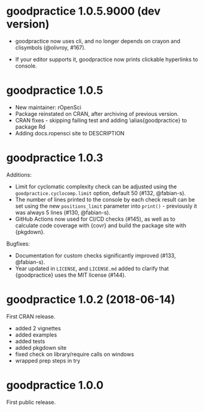 # goodpractice 1.0.5.9000 (dev version)

* goodpractice now uses cli, and no longer depends on crayon and clisymbols (@olivroy, #167).

* If your editor supports it, goodpractice now prints clickable hyperlinks to console.

# goodpractice 1.0.5

* New maintainer: rOpenSci
* Package reinstated on CRAN, after archiving of previous version.
* CRAN fixes - skipping failing test and adding \alias{goodpractice} to package Rd
* Adding docs.ropensci site to DESCRIPTION

# goodpractice 1.0.3

Additions:

* Limit for cyclomatic complexity check can be adjusted using the `goodpractice.cyclocomp.limit` option, default 50 (#132, @fabian-s).
* The number of lines printed to the console by each check result can be set using the new `positions_limit` parameter into `print()` - previously it was always 5 lines (#130, @fabian-s).
* GitHub Actions now used for CI/CD checks (#145), as well as to calculate code coverage with {covr} and build the package site with {pkgdown}.



Bugfixes:

* Documentation for custom checks significantly improved (#133, @fabian-s).
* Year updated in `LICENSE`, and `LICENSE.md` added to clarify that {goodpractice} uses the MIT license (#144).




# goodpractice 1.0.2 (2018-06-14)

First CRAN release.

- added 2 vignettes
- added examples
- added tests
- added pkgdown site
- fixed check on library/require calls on windows
- wrapped prep steps in try




# goodpractice 1.0.0

First public release.
